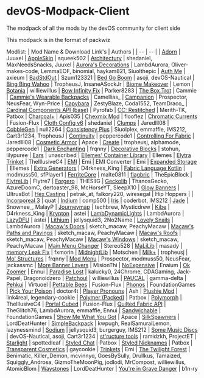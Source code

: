 # devOS-Modpack-Client

The modpack of all the mods by the devOS community for client side

This modpack is in the format of packwiz

Modlist:
| Mod Name & Download Link's | Authors |
| -- | -- |
| [Adorn](https://modrinth.com/mod/adorn) | Juuxel
| [AppleSkin](https://modrinth.com/mod/appleskin) | squeek502
| [Architectury](https://modrinth.com/mod/architectury-api) | shedaniel, MaxNeedsSnacks, Juuxel
| [Aurora's Decorations](https://github.com/LambdAurora/AurorasDecorations) | LambdAurora, Oliver-makes-code, LemmaEOF, binomial, haykam821, Siuolthepic
| [Auth Me](https://modrinth.com/mod/auth-me) | axieum
| [BadStdOut](https://modrinth.com/mod/badstdout) | Szum123321
| [Bed Go Boom](https://modrinth.com/mod/bedgoboom) | asoji, devOS-Nautical
| [Bing Bing Wahoo](https://github.com/Ignoramuses/bing-bing-wahoo) | TropheusJ, InsaneASockJr
| [Biome Makeover](https://modrinth.com/mod/biome-makeover) | Lemon
| [Botania](https://modrinth.com/mod/botania) | williewillus
| [Bow Infinity Fix](https://www.curseforge.com/minecraft/mc-mods/bow-infinity-fix) | Parker8283
| [The Box Trot](https://modrinth.com/mod/the-box-trot) | Cammie
| [Cammie's Wearable Backpacks](https://www.curseforge.com/minecraft/mc-mods/cammies-wearable-backpacks) | Camellias_
| [Campanion](https://modrinth.com/mod/campanion) | Prospector, NeusFear, Wyn-Price
| [Capybara](https://www.curseforge.com/minecraft/mc-mods/capybara-fabric) | ZestyBlaze, Coda1552, TeamDraco_
| [Cardinal Components API (base)](https://modrinth.com/mod/cardinal-components-api) | Pyrofab
| [CC: Restitched](https://modrinth.com/mod/cc-restitched) | Merith-TK, Patbox
| [Charcoal+](https://modrinth.com/mod/charcoalplus) | Apis035
| [Chexmix Mod](https://modrinth.com/mod/chex-mix-mod) | flooflez
| [Chromatic Currents](https://modrinth.com/mod/chromatic-currents) | Fusion-Flux
| [Cloth Config v6](https://modrinth.com/mod/cloth-config) | shedaniel
| [Clumps](https://www.curseforge.com/minecraft/mc-mods/clumps) | Jaredlll08
| [CobbleGen](https://modrinth.com/mod/cobblegen) | null2264
| [Consistency Plus](https://modrinth.com/mod/consistencyplus) | Siuolplex, emmaffle, IMS212, Cart3r1234, TropheusJ
| [Continuity](https://modrinth.com/mod/continuity) | peppercode1
| [Controlling For Fabric](https://www.curseforge.com/minecraft/mc-mods/controlling) | Jaredlll08
| [Cosmetic Armor](https://modrinth.com/mod/cosmetic-armor) | Apace
| [Create](https://modrinth.com/mod/create-fabric) | tropheusj, alphamode, peppercode1
| [Dark Enchanting](https://modrinth.com/mod/dark-enchanting) | frqnny
| [Decorative Blocks](https://www.curseforge.com/minecraft/mc-mods/decorative-blocks) | stohun, lilypuree
| [Ears](https://modrinth.com/mod/ears) | unascribed
| [Ellemes' Container Library](https://modrinth.com/mod/ellemes-container-library) | Ellemes
| [Elytra Trinket](https://www.curseforge.com/minecraft/mc-mods/elytra-trinket-fabric) | TheIllusiveC4
| [EMI](https://modrinth.com/mod/emi) | Emi
| EMI Converter | Emi
| [Expanded Storage](https://modrinth.com/mod/expanded-storage) | Ellemes
| [Extra Generators](https://modrinth.com/mod/extra-generators) | D4rkness_King
| [Fabric Language Kotlin](https://modrinth.com/mod/fabric-language-kotlin) | modmuss50, sfPlayer1
| [FerriteCore](https://modrinth.com/mod/ferrite-core) | malte0811
| [flagbric](https://modrinth.com/mod/flagbric) | TheEpicBlock
| [FlytreLib](https://www.curseforge.com/minecraft/mc-mods/lib) | Flytre7
| [Forgero](https://www.curseforge.com/minecraft/mc-mods/forgero) | THESIIG
| [Geckolib](https://www.curseforge.com/minecraft/mc-mods/geckolib) | ThanosGecko, AzureDoomC, dertoaster_98, McHorseYT, SleepX10
| [Glow Banners](https://modrinth.com/mod/glow-banners) | UltrusBot
| [Hex Casting](https://www.curseforge.com/minecraft/mc-mods/hexcasting) | petrak_at, falkory220, wiresegal
| Hip Hoppers |
| [Incorporeal 3](https://modrinth.com/mod/incorporeal-3) | quat
| [Indium](https://modrinth.com/mod/indium) | comp500
| [Iris](https://modrinth.com/mod/iris) | coderbot, IMS212
| [Jade](https://www.curseforge.com/minecraft/mc-mods/jade) | Snownee_, MalayP
| [Journeymap](https://www.curseforge.com/minecraft/mc-mods/journeymap) | techbrew, Mysticdrew
| [Kibe](https://modrinth.com/mod/kibe) | D4rkness_King
| [Krypton](https://modrinth.com/mod/krypton) | astei
| [LambDynamicLights](https://modrinth.com/mod/lambdynamiclights) | LambdAurora
| [LazyDFU](https://modrinth.com/mod/lazydfu) | astei
| [Lithium](https://modrinth.com/mod/lithium) | jellysquid3, 2No2Name
| [Lovely Snails](https://modrinth.com/mod/lovely_snails) | LambdAurora
| [Macaw's Doors](https://www.curseforge.com/minecraft/mc-mods/macaws-doors) | sketch_macaw, PeachyMacaw
| [Macaw's Paths and Pavings](https://www.curseforge.com/minecraft/mc-mods/macaws-paths-and-pavings) | sketch_macaw, PeachyMacaw
| [Macaw's Roofs](https://www.curseforge.com/minecraft/mc-mods/macaws-roofs) | sketch_macaw, PeachyMacaw
| [Macaw's Windows](https://www.curseforge.com/minecraft/mc-mods/macaws-windows) | sketch_macaw, PeachyMacaw
| [Main Menu Changer](https://modrinth.com/mod/mainmenuchanger) | Stereo528
| [MaLiLib](https://www.curseforge.com/minecraft/mc-mods/malilib) | masady
| [memory Leak Fix](https://modrinth.com/mod/memoryleakfix) | fxmorin
| [MidnightLib](https://modrinth.com/mod/midnightlib) | Motschen
| [Milk+](https://modrinth.com/mod/milk_plus) | tropheusj
| [Mo' Structures](https://modrinth.com/mod/mo-structures) | frqnny
| [Mod Menu](https://modrinth.com/mod/modmenu) | Prospector, modmuss50, NeusFear, jackassmc
| [More Banner Layers](https://modrinth.com/mod/more-banner-layers) | MisionThi
| [NoExpensive](https://modrinth.com/mod/noexpensive) | Enaium
| [Ok Zoomer](https://modrinth.com/mod/ok-zoomer) | Ennui
| [Paradise Lost](https://modrinth.com/mod/paradise-lost) | kalucky0, 24Chrome, CDAGaming, Jack-Papel, Dragonoidzero
| [Patchoul](https://modrinth.com/mod/patchouli) | williewillus
| [PAUCAL](https://modrinth.com/mod/paucal) | gamma-delta
| [Pehkui](https://modrinth.com/mod/pehkui) | Virtuoel
| [Pettable Bees](https://modrinth.com/mod/pettable-bees-fabric) | Fusion-Flux
| [Phonos](https://modrinth.com/mod/phonos) | FoundationGames
| [Pick Your Poison](https://www.curseforge.com/minecraft/mc-mods/pick-your-poison) | doctor4t
| [Player Pronouns](https://modrinth.com/mod/player-pronouns) | Ash
| [Plushie Mod](https://modrinth.com/mod/plushie) | link4real, legendary-cookie
| [Polymer (Packed)](https://modrinth.com/mod/polymer) | Patbox
| [Polymorph](https://www.curseforge.com/minecraft/mc-mods/polymorph-fabric) | TheIllusiveC4
| [Portal Cubed](https://modrinth.com/mod/portal-cubed) | Fusion-Flux
| [Quilted Fabric API](https://modrinth.com/mod/qsl) | TheGlitch76, LambdAurora, emmaffle, Ennui
| [Sandwichable](https://modrinth.com/mod/sandwichable) | FoundationGames
| [Show Me What You Got](https://modrinth.com/mod/show-me-what-you-got) | Apace
| [SilkSpawners](https://modrinth.com/mod/silk-spawners) | LordDeatHunter
| [SimpleBackpack](https://www.curseforge.com/minecraft/mc-mods/simple-backpack-fabric) | kwpugh, RealSamuraiLemon, lazynessmind
| [Sodium](https://modrinth.com/mod/sodium) | jellysquid3, burgerguy, IMS212
| [Some Music Discs](https://modrinth.com/mod/somemusicdiscs) | devOS-Nautical, asoji, Cart3r1234
| [st'ructure tools](https://modrinth.com/mod/structure-tools) | ramidzkh, ProjectET
| [Starlight](https://modrinth.com/mod/starlight) | spottedleaf
| [Styled Chat](https://modrinth.com/mod/styled-chat) | Patbox
| [Styled Nicknames](https://modrinth.com/mod/styled-nicknames) | Patbox
| [Transparent Cosmetics](https://modrinth.com/mod/transparent-cosmetics) | gaycookie
| [Trinkets](https://modrinth.com/mod/trinkets) | Emi
| [The Twilight Forest](https://www.curseforge.com/minecraft/mc-mods/the-twilight-forest) | Benimatic, Killer_Demon, mcvinnyq, GoesBySully, Drullkus, Tamaized, Squiggly_Androsa, GizmoTheMoonPig, jodlodi, MrCompost, williewillus, AtomicBlom
| [Waystones](https://modrinth.com/mod/fwaystones) | LordDeatHunter
| [You're in Grave Danger](https://modrinth.com/mod/yigd) | b1n-ry
